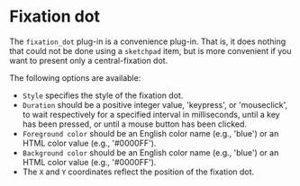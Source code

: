 # Fixation dot

The `fixation_dot` plug-in is a convenience plug-in. That is, it does nothing that could not be done using a `sketchpad` item, but is more convenient if you want to present only a central-fixation dot.

The following options are available:

- `Style` specifies the style of the fixation dot.
- `Duration` should be a positive integer value, 'keypress', or 'mouseclick', to wait respectively for a specified interval in milliseconds, until a key has been pressed, or until a mouse button has been clicked.
- `Foreground color` should be an English color name (e.g., 'blue') or an HTML color value (e.g., '#0000FF').
- `Background color` should be an English color name (e.g., 'blue') or an HTML color value (e.g., '#0000FF').
- The `X` and `Y` coordinates reflect the position of the fixation dot.
